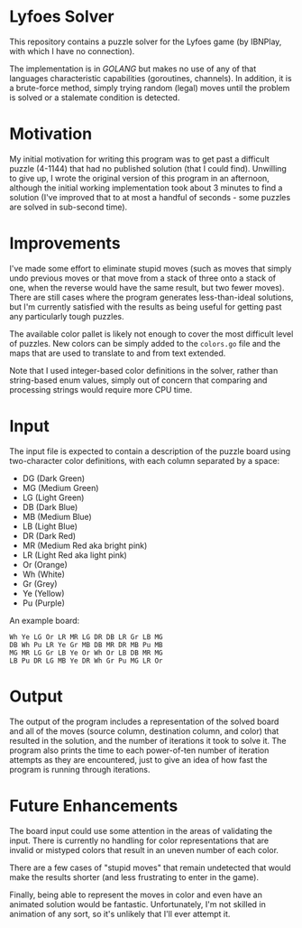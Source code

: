 # Lyfoes Solver

This repository contains a puzzle solver for the Lyfoes game (by IBNPlay, with which I have
no connection).

The implementation is in *GOLANG* but makes no use of any of that languages characteristic
capabilities (goroutines, channels). In addition, it is a brute-force method, simply trying
random (legal) moves until the problem is solved or a stalemate condition is detected.

# Motivation

My initial motivation for writing this program was to get past a difficult puzzle (4-1144)
that had no published solution (that I could find). Unwilling to give up, I wrote the
original version of this program in an afternoon, although the initial working
implementation took about 3 minutes to find a solution (I've improved that to at most a
handful of seconds - some puzzles are solved in sub-second time).

# Improvements

I've made some effort to eliminate stupid moves (such as moves that simply undo previous
moves or that move from a stack of three onto a stack of one, when the reverse would have
the same result, but two fewer moves). There are still cases where the program generates
less-than-ideal solutions, but I'm currently satisfied with the results as being useful
for getting past any particularly tough puzzles.

The available color pallet is likely not enough to cover the most difficult level of
puzzles. New colors can be simply added to the ```colors.go``` file and the maps that
are used to translate to and from text extended.

Note that I used integer-based color definitions in the solver, rather than string-based
enum values, simply out of concern that comparing and processing strings would require
more CPU time.

# Input

The input file is expected to contain a description of the puzzle board using two-character
color definitions, with each column separated by a space:

 - DG (Dark Green)
 - MG (Medium Green)
 - LG (Light Green)
 - DB (Dark Blue)
 - MB (Medium Blue)
 - LB (Light Blue)
 - DR (Dark Red)
 - MR (Medium Red aka bright pink)
 - LR (Light Red aka light pink)
 - Or (Orange)
 - Wh (White)
 - Gr (Grey)
 - Ye (Yellow)
 - Pu (Purple)

An example board:
```
Wh Ye LG Or LR MR LG DR DB LR Gr LB MG
DB Wh Pu LR Ye Gr MB DB MR DR MB Pu MB
MG MR LG Gr LB Ye Or Wh Or LB DB MR MG
LB Pu DR LG MB Ye DR Wh Gr Pu MG LR Or
```

# Output

The output of the program includes a representation of the solved board and
all of the moves (source column, destination column, and color) that resulted
in the solution, and the number of iterations it took to solve it. The program
also prints the time to each power-of-ten number of iteration attempts as they
are encountered, just to give an idea of how fast the program is running through
iterations.

# Future Enhancements

The board input could use some attention in the areas of validating the input. There
is currently no handling for color representations that are invalid or mistyped colors
that result in an uneven number of each color.

There are a few cases of "stupid moves" that remain undetected that would make the results
shorter (and less frustrating to enter in the game).

Finally, being able to represent the moves in color and even have an animated solution
would be fantastic. Unfortunately, I'm not skilled in animation of any sort, so it's
unlikely that I'll ever attempt it.
